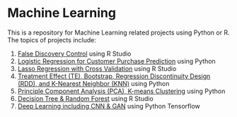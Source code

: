 # Machine Learning

This is a repository for Machine Learning related projects using Python or R. The topics of projects include:  
1. [False Discovery Control](https://github.com/SkyishRooster/MachineLearning/blob/b334da7bea5df015825c49f568099a40f655a1c8/01_False_Discovery_Control.Rmd) using R Studio
2. [Logistic Regression for Customer Purchase Prediction](https://github.com/SkyishRooster/MachineLearning/blob/9cc357874d5acef2e0b69029521b13fae08776cd/02_Logistic_Regression-Purchase_Prediction.ipynb) using Python
3. [Lasso Regression with Cross Validation](https://github.com/SkyishRooster/MachineLearning/blob/1a7673520cca009edb3427b96ba155fb7b18daf5/03_CrossValidation_Lasso.Rmd) using R Studio
4. [Treatment Effect (TE), Bootstrap, Regression Discontinuity Design (RDD), and K-Nearest Neighbor (KNN)](https://github.com/SkyishRooster/MachineLearning/blob/1a7673520cca009edb3427b96ba155fb7b18daf5/04_TE_Bootstrap_RDD_KNN.ipynb) using Python
5. [Principle Component Analysis (PCA), K-means Clustering](https://github.com/SkyishRooster/MachineLearning/blob/1a7673520cca009edb3427b96ba155fb7b18daf5/05_PCA_K-meansClustering.ipynb) using Python
6. [Decision Tree & Random Forest](https://github.com/SkyishRooster/MachineLearning/blob/ded40030027d61a59da14191a295980d4480ad88/06_DecisionTree_RandomForest.Rmd) using R Studio
7. [Deep Learning including CNN & GAN](https://github.com/SkyishRooster/MachineLearning/tree/9cc9e84777a4957155f1b48974e0c818a3c6e887/Deep%20Learning) using Python Tensorflow
